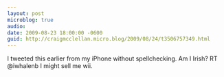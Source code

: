 ```yaml
---
layout: post
microblog: true
audio: 
date: 2009-08-23 18:00:00 -0600
guid: http://craigmcclellan.micro.blog/2009/08/24/t3506757349.html
---
```

I tweeted this earlier from my iPhone without spellchecking.  Am I Irish? RT @iwhalenb I might sell me wii.
